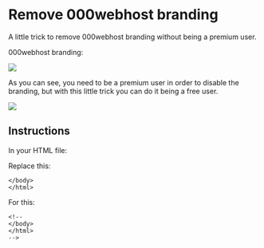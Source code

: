 # Remove 000webhost branding
A little trick to remove 000webhost branding without being a premium user.

000webhost branding:

<img src="https://raw.githubusercontent.com/BlueArduino20/Remove-000webhost-branding/master/img/1.PNG">

As you can see, you need to be a premium user in order to disable the branding, but with this little trick you can do it being a free user.

<img src="https://raw.githubusercontent.com/BlueArduino20/Remove-000webhost-branding/master/img/2.PNG">

## Instructions

In your HTML file:

Replace this:
<pre><code>&lt;/body&gt;
&lt;/html&gt;
</pre></code>
For this:
<pre><code>&lt;!--
&lt;/body&gt;
&lt;/html&gt;
--&gt;
</pre></code>
